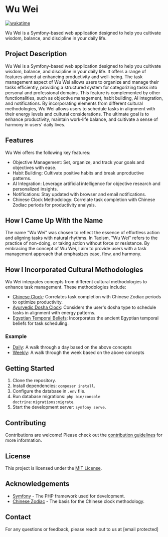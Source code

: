 # Wu Wei
[![wakatime](https://wakatime.com/badge/github/alexseif/wuwei.svg)](https://wakatime.com/badge/github/alexseif/wuwei)

Wu Wei is a Symfony-based web application designed to help you cultivate wisdom, balance, and discipline in your daily
life.

## Project Description

Wu Wei is a Symfony-based web application designed to help you cultivate wisdom, balance, and discipline in your daily
life. It offers a range of features aimed at enhancing productivity and well-being. The task management aspect of Wu Wei
allows users to organize and manage their tasks efficiently, providing a structured system for categorizing tasks into
personal and professional domains. This feature is complemented by other functionalities, such as objective management,
habit building, AI integration, and notifications. By incorporating elements from different cultural methodologies, Wu
Wei allows users to schedule tasks in alignment with their energy levels and cultural considerations. The ultimate goal
is to enhance productivity, maintain work-life balance, and cultivate a sense of harmony in users' daily lives.

## Features

Wu Wei offers the following key features:

- Objective Management: Set, organize, and track your goals and objectives with ease.
- Habit Building: Cultivate positive habits and break unproductive patterns.
- AI Integration: Leverage artificial intelligence for objective research and personalized insights.
- Notifications: Stay updated with browser and email notifications.
- Chinese Clock Methodology: Correlate task completion with Chinese Zodiac periods for productivity analysis.

## How I Came Up With the Name

The name "Wu Wei" was chosen to reflect the essence of effortless action and aligning tasks with natural rhythms. In
Taoism, "Wu Wei" refers to the practice of non-doing, or taking action without force or resistance. By embracing the
concept of Wu Wei, I aim to provide users with a task management approach that emphasizes ease, flow, and harmony.

## How I Incorporated Cultural Methodologies

Wu Wei integrates concepts from different cultural methodologies to enhance task management. These methodologies
include:

- [Chinese Clock](docs/chinese-organ-clock.md): Correlates task completion with Chinese Zodiac periods to optimize
  productivity.
- [Ayurvedic Dosha Clock](docs/Ayurvedic-Dosha-Clock.md): Considers the user's dosha type to schedule tasks in alignment
  with energy patterns.
- [Egyptian Temporal Beliefs](docs/Egyptian-Temporal-System.md): Incorporates the ancient Egyptian temporal beliefs for
  task scheduling.

### Example

- [Daily](docs/daily.md): A walk through a day based on the above concepts
- [Weekly](docs/weekly.md): A walk through the week based on the above concepts

## Getting Started

1. Clone the repository.
2. Install dependencies: `composer install`.
3. Configure the database in `.env` file.
4. Run database migrations: `php bin/console doctrine:migrations:migrate`.
5. Start the development server: `symfony serve`.

## Contributing

Contributions are welcome! Please check out the [contribution guidelines](CONTRIBUTING.md) for more information.

## License

This project is licensed under the [MIT License](LICENSE).

## Acknowledgements

- [Symfony](https://symfony.com) - The PHP framework used for development.
- [Chinese Zodiac](https://en.wikipedia.org/wiki/Chinese_zodiac) - The basis for the Chinese clock methodology.

## Contact

For any questions or feedback, please reach out to us at [email protected]

